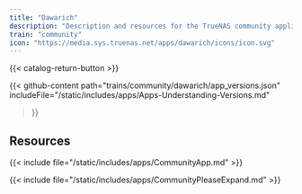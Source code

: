 ```yaml
---
title: "Dawarich"
description: "Description and resources for the TrueNAS community application called Dawarich."
train: "community"
icon: "https://media.sys.truenas.net/apps/dawarich/icons/icon.svg"
---
```


{{< catalog-return-button >}}

{{< github-content 
    path="trains/community/dawarich/app_versions.json"
    includeFile="/static/includes/apps/Apps-Understanding-Versions.md"
>}}

## Resources

{{< include file="/static/includes/apps/CommunityApp.md" >}}

{{< include file="/static/includes/apps/CommunityPleaseExpand.md" >}}
